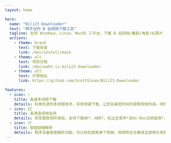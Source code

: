 ```yaml
---
layout: home

hero:
  name: "Bili23 Downloader"
  text: "跨平台的 B 站视频下载工具"
  tagline: 支持 Windows、Linux、MacOS 三平台，下载 B 站视频/番剧/电影/纪录片 等资源
  actions:
    - theme: brand
      text: 下载安装
      link: /doc/install/main
    - theme: alt
      text: 项目文档
      link: /doc/waht-is-bili23-downloader
    - theme: alt
      text: 开源地址
      link: https://github.com/ScottSloan/Bili23-Downloader

features:
  - icon: ⚡
    title: 高速多线程下载
    details: 利用先进的多线程技术，实现快速下载，让您在最短时间内获取视频内容。同时支持批量下载，轻松处理多个文件，节省您的宝贵时间。
  - icon: 🎞️
    title: 高清音视频支持
    details: 享受极致视听体验，支持下载8K*、HDR*、杜比全景声*及Hi-Res无损音频*，让您感受影院级别的画质和音效，无论何时随地都能畅享高品质内容。（*需视频支持）
  - icon: 📦
    title: 智能链接解析
    details: 程序具备智能解析功能，可以轻松提取单个视频、视频所在合集或全部相关视频，简单操作，无需繁琐步骤，轻松获取您想要的所有内容。
---
```


<style>
:root{
    --vp-home-hero-image-background-image: radial-gradient(#ffffff 40%, #3cb2ff 80%, #ffffff 90%);
}
</style>